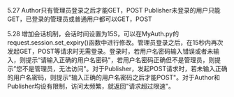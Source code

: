 5.27
Author只有管理员登录之后才能GET，POST
Publisher未登录的用户只能GET，已登录的管理员或普通用户都可以GET，POST


5.28
增加会话机制，会话时间设置为15S，可以在MyAuth.py的request.session.set_expiry()函数中进行修改。管理员登录之后，在15秒内再次发起GET，POST等请求时无需登录。登录时，若用户名密码输入错误或者未输入，则提示“请输入正确的用户名密码"，若用户名密码正确但不是管理员，则提示”您不是管理员，无法访问"。对于Publisher，发起POST请求时，若未输入正确的用户名密码，则提示"输入正确的用户名密码之后才能POST"。对于Author和Publisher均设有限制，访问太频繁，就返回"请求超过限速"。
